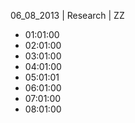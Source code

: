 06_08_2013 | Research | ZZ 
* 01:01:00
* 02:01:00
* 03:01:00
* 04:01:00
* 05:01:01
* 06:01:00
* 07:01:00
* 08:01:00
